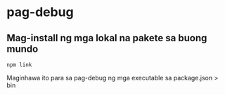 # pag-debug

## Mag-install ng mga lokal na pakete sa buong mundo

`npm link`

Maginhawa ito para sa pag-debug ng mga executable sa package.json > bin